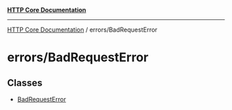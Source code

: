 [**HTTP Core Documentation**](../../README.md)

***

[HTTP Core Documentation](../../README.md) / errors/BadRequestError

# errors/BadRequestError

## Classes

- [BadRequestError](classes/BadRequestError.md)
